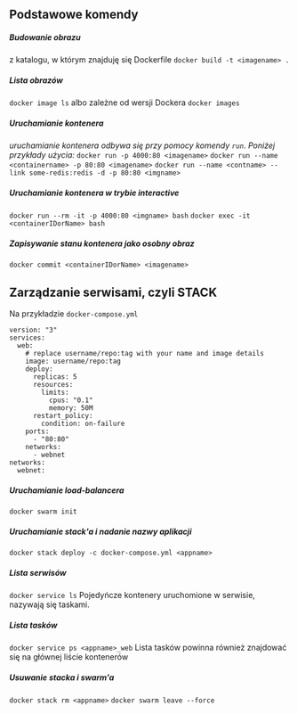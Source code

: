 ## Podstawowe komendy ##
##### Budowanie obrazu #####
z katalogu, w którym znajduję się Dockerfile
`docker build -t <imagename> .`
##### Lista obrazów #####
`docker image ls`
albo zależne od wersji Dockera
`docker images`
##### Uruchamianie kontenera #####
_uruchamianie kontenera odbywa się przy pomocy komendy `run`_.
_Poniżej przykłady użycia:_
`docker run -p 4000:80 <imagename>`
`docker run --name <containername> -p 80:80 <imagename>`
`docker run --name <contname> --link some-redis:redis -d -p 80:80 <imgname>`
##### Uruchamianie kontenera w trybie interactive #####
`docker run --rm -it -p 4000:80 <imgname> bash`
`docker exec -it <containerIDorName> bash`

##### Zapisywanie stanu kontenera jako osobny obraz #####
`docker commit <containerIDorName> <imagename>`

## Zarządzanie serwisami, czyli STACK ##
Na przykładzie `docker-compose.yml`
```
version: "3"
services:
  web:
    # replace username/repo:tag with your name and image details
    image: username/repo:tag
    deploy:
      replicas: 5
      resources:
        limits:
          cpus: "0.1"
          memory: 50M
      restart_policy:
        condition: on-failure
    ports:
      - "80:80"
    networks:
      - webnet
networks:
  webnet:
```
##### Uruchamianie load-balancera #####
`docker swarm init`
##### Uruchamianie stack'a i nadanie nazwy aplikacji #####
`docker stack deploy -c docker-compose.yml <appname>`
##### Lista serwisów #####
`docker service ls`
Pojedyńcze kontenery uruchomione w serwisie, nazywają się taskami.
##### Lista tasków #####
`docker service ps <appname>_web`
Lista tasków powinna również znajdować się na głównej liście kontenerów
##### Usuwanie stacka i swarm'a #####
`docker stack rm <appname>`
`docker swarm leave --force`
